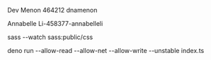 Dev Menon 464212 dnamenon

Annabelle Li-458377-annabelleli



sass --watch sass:public/css

deno run --allow-read --allow-net --allow-write --unstable index.ts
